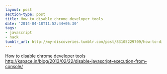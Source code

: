 ```yaml
---
layout: post
section-type: post
title: How to disable chrome developer tools
date: '2014-04-18T11:52:44+05:30'
tags:
- javascript
- hack
tumblr_url: http://my-discoveries.tumblr.com/post/83105229709/how-to-disable-chrome-developer-tools
---
```

How to disable chrome developer tools http://kspace.in/blog/2013/02/22/disable-javascript-execution-from-console/
